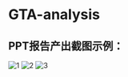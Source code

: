 # GTA-analysis

## PPT报告产出截图示例：
![1](https://user-images.githubusercontent.com/108682585/177591191-202a5639-6b1e-4bda-b154-e65539cab807.PNG)
![2](https://user-images.githubusercontent.com/108682585/177591210-beb037f0-aeae-4764-bb40-31a71421c1f0.PNG)
![3](https://user-images.githubusercontent.com/108682585/177591230-bb093b15-033f-41a2-bcdf-0a285271edcd.PNG)

